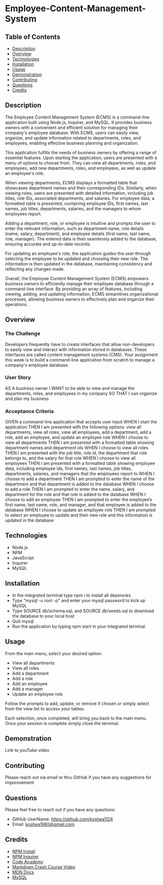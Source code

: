 # Employee-Content-Management-System

##  Table of Contents
- [Description](#description)
- [Overview](#overview)
- [Technologies](#technologies)
- [Installation](#installation)
- [Usage](#usage)
- [Demonstration](#demonstration)
- [Contributing](#contributing)
- [Questions](#questions)
- [Credits](#credits)

##  Description
The Employee Content Management System (ECMS) is a command-line application built using Node.js, Inquirer, and MySQL. It provides business owners with a convenient and efficient solution for managing their company's employee database. With ECMS, users can easily view, organize, and update information related to departments, roles, and employees, enabling effective business planning and organization.

This application fulfills the needs of business owners by offering a range of essential features. Upon starting the application, users are presented with a menu of options to choose from. They can view all departments, roles, and employees, add new departments, roles, and employees, as well as update an employee's role.

When viewing departments, ECMS displays a formatted table that showcases department names and their corresponding IDs. Similarly, when viewing roles, users are presented with detailed information, including job titles, role IDs, associated departments, and salaries. For employee data, a formatted table is presented, containing employee IDs, first names, last names, job titles, departments, salaries, and the managers to whom employees report.

Adding a department, role, or employee is intuitive and prompts the user to enter the relevant information, such as department name, role details (name, salary, department), and employee details (first name, last name, role, manager). The entered data is then seamlessly added to the database, ensuring accurate and up-to-date records.

For updating an employee's role, the application guides the user through selecting the employee to be updated and choosing their new role. The information is then updated in the database, maintaining consistency and reflecting any changes made.

Overall, the Employee Content Management System (ECMS) empowers business owners to efficiently manage their employee database through a command-line interface. By providing an array of features, including viewing, adding, and updating information, ECMS streamlines organizational processes, allowing business owners to effectively plan and organize their operations.

##  Overview
### The Challenge
Developers frequently have to create interfaces that allow non-developers to easily view and interact with information stored in databases. These interfaces are called content management systems (CMS). Your assignment this week is to build a command-line application from scratch to manage a company's employee database.

### User Story
AS A business owner
I WANT to be able to view and manage the departments, roles, and employees in my company
SO THAT I can organize and plan my business

### Acceptance Criteria
GIVEN a command-line application that accepts user input
WHEN I start the application
THEN I am presented with the following options: view all departments, view all roles, view all employees, add a department, add a role, add an employee, and update an employee role
WHEN I choose to view all departments
THEN I am presented with a formatted table showing department names and department ids
WHEN I choose to view all roles
THEN I am presented with the job title, role id, the department that role belongs to, and the salary for that role
WHEN I choose to view all employees
THEN I am presented with a formatted table showing employee data, including employee ids, first names, last names, job titles, departments, salaries, and managers that the employees report to
WHEN I choose to add a department
THEN I am prompted to enter the name of the department and that department is added to the database
WHEN I choose to add a role
THEN I am prompted to enter the name, salary, and department for the role and that role is added to the database
WHEN I choose to add an employee
THEN I am prompted to enter the employee’s first name, last name, role, and manager, and that employee is added to the database
WHEN I choose to update an employee role
THEN I am prompted to select an employee to update and their new role and this information is updated in the database

##  Technologies
* Node.js
* NPM
* JavaScript
* Inquirer
* MySQL

##  Installation
* In the integrated terminal type npm i to install all depencies
* Type "mysql -u root -p" and enter your mysql password to kick up MySQL
* Type SOURCE db/schema.sql; and SOURCE db/seeds.sql to download the database to your local host
* Quit mysql
* Run the application by typing npm start in your integrated terminal

##  Usage
From the main menu, select your desired option:
* View all departments
* View all roles
* Add a department
* Add a role
* Add an employee
* Add a manager
* Update an employee role

Follow the prompts to add, update, or remove if chosen or simply select from the view list to access your tables.

Each selection, once completed, will bring you back to the main menu. Once your session is complete simply close the terminal.

##  Demonstration
Link to youTube video

##  Contributing
Please reach out via email or thru GitHub if you have any suggestions for imporovement

##  Questions
Please feel free to reach out if you have any questions:
* GitHub UserName: https://github.com/koshea1124
* Email: koshea1980@gmail.com

##  Credits
* [NPM Install](https://docs.npmjs.com/cli/v6/commands/npm-init)
* [NPM Inquirer](https://www.npmjs.com/package/inquirer)
* [Code Academy](https://www.codecademy.com/catalog)
* [Markdown Crash Course Video](https://www.youtube.com/watch?v=HUBNt18RFbo)
* [MDN Docs](https://developer.mozilla.org/en-US/)
* [MySQL](https://developer.mozilla.org/en-US/)

